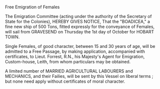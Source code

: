   Free Emigration of Females  The Emigration Committee (acting under the authority of the Secretary of State for the Colonies), HEREBY GIVES NOTICE, That the "BOADICEA," a fine new ship of 500 Tons, fitted expressly for the conveyance of Females, will sail from GRAVESEND on Thursday the 1st day of October for HOBART TOWN.  Single Females, of good character, between 15 and 30 years of age, will be admitted to a Free Passage, by making application, accompanied with certificates, to Lieut. Forrest, R.N., his Majesty's Agent for Emigration, Custom-house, Leith, from whom particulars may be obtained.  A limited number of MARRIED AGRICULTURAL LABOURERS and MECHANICS, and their Failies, will be sent by this Vessel on liberal terms ; but none need apply without certificates of moral character.  
